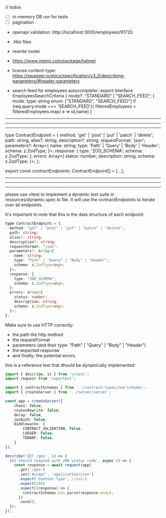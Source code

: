 // todos

- [ ] in-memory DB run for tests
- [ ] pagination
- openapi validation: http://localhost:3000/employees/91720
- .hbs files
- rewrite router
- https://www.npmjs.com/package/helmet
- license content-type: https://swagger.io/docs/specification/v3_0/describing-parameters/#header-parameters

- search feed for employees autocompleter:
export interface EmployeesSearchCriteria {
  mode?: "STANDARD" | "SEARCH_FEED";
}
        mode:
          type: string
          enum: ["STANDARD", "SEARCH_FEED"]
if (req.query.mode === 'SEARCH_FEED'){
    filteredEmployees = filteredEmployees.map( e => id,name)
}

------------------------------------------------------------------------------------------------
------------------------------------------------------------------------------------------------
------------------------------------------------------------------------------------------------

type ContractEndpoint = {
  method: 'get' | 'post' | 'put' | 'patch' | 'delete';
  path: string;
  alias?: string;
  description?: string;
  requestFormat: 'json';
  parameters?: Array<{
    name: string;
    type: 'Path' | 'Query' | 'Body' | 'Header';
    schema: z.ZodType<any>;
  }>;
  response: {
    type: 'ZOD_SCHEMA';
    schema: z.ZodType<any>;
  };
  errors: Array<{
    status: number;
    description: string;
    schema: z.ZodType<any>;
  }>;
};

export const contractEndpoints: ContractEndpoint[] = [...];

------------------------------------------------------------------------------------------------
------------------------------------------------------------------------------------------------
------------------------------------------------------------------------------------------------

please use vitest to implement a dynamic test suite in resources/dynamic.spec.ts file. It will use the contractEndpoints to iterate over all endpoints.

It's important to note that this is the data structure of each endpoint:
```ts
type ContractEndpoint = {
  method: "get" | "post" | "put" | "patch" | "delete";
  path: string;
  alias?: string;
  description?: string;
  requestFormat: "json";
  parameters?: Array<{
    name: string;
    type: "Path" | "Query" | "Body" | "Header";
    schema: z.ZodType<any>;
  }>;
  response: {
    type: "ZOD_SCHEMA";
    schema: z.ZodType<any>;
  };
  errors: Array<{
    status: number;
    description: string;
    schema: z.ZodType<any>;
  }>;
};
```

Make sure to use HTTP correctly:
- the path
the http method
- the requestFormat
- parameters (and their type: "Path" | "Query" | "Body" | "Header")
- the expected response
- and finally: the potential errors.

this is a reference test that dhould be dynamically implemented:
```ts
import { describe, it } from 'vitest';
import request from 'supertest';

import { contractSchemas } from '../contract-types/zod-schemas';
import { createServer } from '../server/server';

const app = createServer({
    chaos: false,
    routesRewrite: false,
    delay: false,
    jwtAuth: false,
    middlewares: {
        CONTRACT_VALIDATION: false,
        LOGGER: false,
        TENANT: false,
    }
});

describe('GET /geo', () => {
  it('should respond with 200 status code', async () => {
    const response = await request(app)
      .get('/geo')
      .set('Accept', 'application/json')
      .expect('Content-Type', /json/)
      .expect(200)
      .expect((response) => {
        contractSchemas.Geo.parse(response.body);
      })
      .send();
  });
});
```
